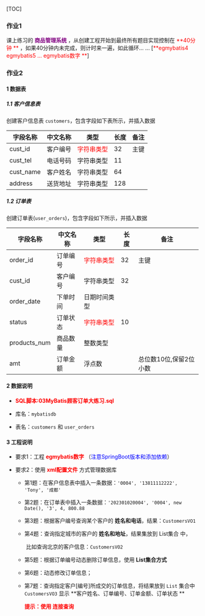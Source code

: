 [TOC]

### 作业1

课上练习的 <font color=purple>**商品管理系统**</font> ，从创建工程开始到最终所有题目实现控制在 <font color=red>**40分钟
**</font> ，如果40分钟内未完成，则计时来一遍，如此循环... ... [<font color=red>**egmybatis4 egmybatis5 ... egmybatis数字
**</font>]

### 作业2

#### 1 数据表

##### 1.1 客户信息表

创建客户信息表 `customers`，包含字段如下表所示，并插入数据

| 字段名称      | 中文名称 | 类型                           | 长度  | 备注 |
|-----------|------|------------------------------|-----|----|
| cust_id   | 客户编号 | <font color=red>字符串类型</font> | 32  | 主键 |
| cust_tel  | 电话号码 | 字符串类型                        | 11  |    |
| cust_name | 客户姓名 | 字符串类型                        | 64  |    |
| address   | 送货地址 | 字符串类型                        | 128 |    |

##### 1.2 订单表

创建订单表(`user_orders`)，包含字段如下所示，并插入数据

| 字段名称         | 中文名称 | 类型                           | 长度 | 备注            |
|--------------|------|------------------------------|----|---------------|
| order_id     | 订单编号 | <font color=red>字符串类型</font> | 32 | 主键            |
| cust_id      | 客户编号 | 字符串类型                        | 32 |               |
| order_date   | 下单时间 | 日期时间类型                       |    |               |
| status       | 订单状态 | <font color=red>字符串类型</font> | 10 |               |
| products_num | 商品数量 | 整数类型                         |    |               |
| amt          | 订单金额 | 浮点数                          |    | 总位数10位,保留2位小数 |

#### 2 数据说明

* <font color=red>**SQL脚本:03MyBatis顾客订单大练习.sql**</font>

* 库名：`mybatisdb`
* 表名：`customers` 和 `user_orders`

#### 3 工程说明

* 要求1：工程 <font color=red>**egmybatis数字**</font> （<font color=blue>注意SpringBoot版本和添加依赖</font>）

* 要求2：使用 <font color=red>**xml配置文件**</font> 方式管理数据库

    * 第1题：在客户信息表中插入一条数据：`'0004', '13811112222', 'Tony', '成都'`

    * 第2题：在订单表中插入一条数据：`'202301020004', '0004', new Date(), '3', 4, 800.88`

    * 第3题：根据客户编号查询某个客户的 **姓名和电话**，结果：`CustomersVO1`

    * 第4题：查询指定城市的客户的 **姓名和地址**，结果集放到 List集合 中，

      ​ 比如查询北京的客户信息：`CustomersVO2`

    * 第5题：根据订单编号动态删除订单信息，使用 **List集合方式**

    * 第6题：动态修改订单信息；

    * 第7题：查询指定客户[编号]所成交的订单信息，将结果放到 `List` 集合中`CustomersVO3`  显示 **客户姓名、订单编号、订单金额、订单状态
      **

      <font color=red>**提示：使用 连接查询**</font>













